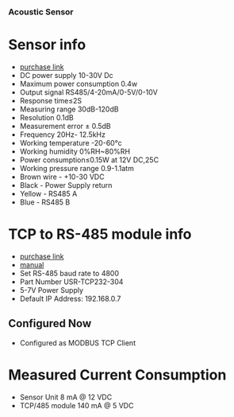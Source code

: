 ### Acoustic Sensor

# Sensor info
* [purchase link](https://www.aliexpress.us/item/3256801639491925.html)
* DC power supply 10-30V Dc
* Maximum power consumption 0.4w
* Output signal RS485/4-20mA/0-5V/0-10V
* Response time≤2S
* Measuring range 30dB-120dB
* Resolution 0.1dB
* Measurement error ± 0.5dB
* Frequency 20Hz- 12.5kHz
* Working temperature -20-60°c
* Working humidity 0%RH~80%RH
* Power consumption≤0.15W at 12V DC,25C
* Working pressure range 0.9-1.1atm
* Brown wire - +10-30 VDC
* Black - Power Supply return
* Yellow - RS485 A
* Blue - RS485 B

# TCP to RS-485 module info
* [purchase link](https://www.aliexpress.us/item/2255800110028561.html)
* [manual](USR-TCP232-304-User-Manual_V1.0.3.01.pdf)
* Set RS-485 baud rate to 4800
* Part Number USR-TCP232-304
* 5-7V Power Supply
* Default IP Address: 192.168.0.7

## Configured Now
* Configured as MODBUS TCP Client

# Measured Current Consumption
* Sensor Unit 8 mA @ 12 VDC
* TCP/485 module 140 mA @ 5 VDC
